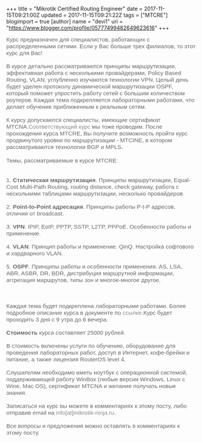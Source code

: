 +++
title = "Mikrotik Certified Routing Engineer"
date = 2017-11-15T09:21:00Z
updated = 2017-11-15T09:21:22Z
tags = ["MTCRE"]
blogimport = true 
[author]
	name = "devi1"
	uri = "https://www.blogger.com/profile/05777499482649623616"
+++

<span style="background-color: white; color: #666666; font-family: &quot;trebuchet ms&quot;, trebuchet, verdana, sans-serif; font-size: 15.4px;">Курс предназначен для специалистов, работающих с распределенными сетями. Если у Вас больше трех филиалов, то этот курс для Вас!</span><br style="background-color: white; color: #666666; font-family: &quot;Trebuchet MS&quot;, Trebuchet, Verdana, sans-serif; font-size: 15.4px;" /><br style="background-color: white; color: #666666; font-family: &quot;Trebuchet MS&quot;, Trebuchet, Verdana, sans-serif; font-size: 15.4px;" /><span style="background-color: white; color: #666666; font-family: &quot;trebuchet ms&quot;, sans-serif; font-size: 15.4px;">В курсе детально рассматриваются принципы маршрутизации, эффективная работа с несколькими провайдерами, Policy Based Routing, VLAN, углубленно изучаются технологии VPN. Целый день будет уделен протоколу динамической маршрутизации OSPF, который поможет упростить работу сетей с большим количеством роутеров. Каждая тема подкрепляется лабораторными работами, что делает обучение приближенным к реальным сетям.</span><br style="background-color: white; color: #666666; font-family: &quot;Trebuchet MS&quot;, Trebuchet, Verdana, sans-serif; font-size: 15.4px;" /><br style="background-color: white; color: #666666; font-family: &quot;Trebuchet MS&quot;, Trebuchet, Verdana, sans-serif; font-size: 15.4px;" /><span style="background-color: white; color: #666666; font-family: &quot;trebuchet ms&quot;, trebuchet, verdana, sans-serif; font-size: 15.4px;">К курсу допускаются специалисты, имеющие сертификат MTCNA.<a href="http://www.bubnovd.net/2017/11/MTCNA.html" style="color: #888888; text-decoration-line: none;" target="_blank">Соответствующий курс</a>&nbsp;мы тоже проводим. После прохождения курса MTCRE, Вы получите возможность пройти курс продвинутого уровня по маршрутизации - MTCINE, в котором рассматриваются технологии BGP и MPLS.</span><br style="background-color: white; color: #666666; font-family: &quot;Trebuchet MS&quot;, Trebuchet, Verdana, sans-serif; font-size: 15.4px;" /><span style="background-color: white; color: #666666; font-family: &quot;trebuchet ms&quot;, trebuchet, verdana, sans-serif; font-size: 15.4px;"><br /></span><span style="background-color: white; color: #666666; font-family: &quot;trebuchet ms&quot;, trebuchet, verdana, sans-serif; font-size: 15.4px;">Темы, рассматриваемые в курсе MTCRE:</span><br style="background-color: white; color: #666666; font-family: &quot;Trebuchet MS&quot;, Trebuchet, Verdana, sans-serif; font-size: 15.4px;" /><br style="background-color: white; color: #666666; font-family: &quot;Trebuchet MS&quot;, Trebuchet, Verdana, sans-serif; font-size: 15.4px;" /><br style="background-color: white; color: #666666; font-family: &quot;Trebuchet MS&quot;, Trebuchet, Verdana, sans-serif; font-size: 15.4px;" /><span style="background-color: white; color: #666666; font-family: &quot;trebuchet ms&quot;, trebuchet, verdana, sans-serif; font-size: 15.4px;">1.&nbsp;</span><b style="background-color: white; color: #666666; font-family: &quot;Trebuchet MS&quot;, Trebuchet, Verdana, sans-serif; font-size: 15.4px;">Статическая маршрутизация</b><span style="background-color: white; color: #666666; font-family: &quot;trebuchet ms&quot;, trebuchet, verdana, sans-serif; font-size: 15.4px;">. Принципы маршрутизации, Equal-Cost Multi-Path Routing, routing distance, check gateway, работа с несколькими таблицами маршрутизации, несколько провайдеров.</span><br style="background-color: white; color: #666666; font-family: &quot;Trebuchet MS&quot;, Trebuchet, Verdana, sans-serif; font-size: 15.4px;" /><br style="background-color: white; color: #666666; font-family: &quot;Trebuchet MS&quot;, Trebuchet, Verdana, sans-serif; font-size: 15.4px;" /><span style="background-color: white; color: #666666; font-family: &quot;trebuchet ms&quot;, trebuchet, verdana, sans-serif; font-size: 15.4px;">2.&nbsp;</span><b style="background-color: white; color: #666666; font-family: &quot;Trebuchet MS&quot;, Trebuchet, Verdana, sans-serif; font-size: 15.4px;">Point-to-Point адресация</b><span style="background-color: white; color: #666666; font-family: &quot;trebuchet ms&quot;, trebuchet, verdana, sans-serif; font-size: 15.4px;">. Принципы работы P-t-P адресов, отличия от broadcast.</span><br style="background-color: white; color: #666666; font-family: &quot;Trebuchet MS&quot;, Trebuchet, Verdana, sans-serif; font-size: 15.4px;" /><br style="background-color: white; color: #666666; font-family: &quot;Trebuchet MS&quot;, Trebuchet, Verdana, sans-serif; font-size: 15.4px;" /><span style="background-color: white; color: #666666; font-family: &quot;trebuchet ms&quot;, trebuchet, verdana, sans-serif; font-size: 15.4px;">3.&nbsp;</span><b style="background-color: white; color: #666666; font-family: &quot;Trebuchet MS&quot;, Trebuchet, Verdana, sans-serif; font-size: 15.4px;">VPN</b><span style="background-color: white; color: #666666; font-family: &quot;trebuchet ms&quot;, trebuchet, verdana, sans-serif; font-size: 15.4px;">. IPIP, EoIP, PPTP, SSTP, L2TP, PPPoE. Особенности работы и применение.</span><br style="background-color: white; color: #666666; font-family: &quot;Trebuchet MS&quot;, Trebuchet, Verdana, sans-serif; font-size: 15.4px;" /><br style="background-color: white; color: #666666; font-family: &quot;Trebuchet MS&quot;, Trebuchet, Verdana, sans-serif; font-size: 15.4px;" /><span style="background-color: white; color: #666666; font-family: &quot;trebuchet ms&quot;, trebuchet, verdana, sans-serif; font-size: 15.4px;">4.&nbsp;</span><b style="background-color: white; color: #666666; font-family: &quot;Trebuchet MS&quot;, Trebuchet, Verdana, sans-serif; font-size: 15.4px;">VLAN</b><span style="background-color: white; color: #666666; font-family: &quot;trebuchet ms&quot;, trebuchet, verdana, sans-serif; font-size: 15.4px;">. Принцип работы и применение. QinQ. Настройка софтового и хардварного VLAN.</span><br style="background-color: white; color: #666666; font-family: &quot;Trebuchet MS&quot;, Trebuchet, Verdana, sans-serif; font-size: 15.4px;" /><br style="background-color: white; color: #666666; font-family: &quot;Trebuchet MS&quot;, Trebuchet, Verdana, sans-serif; font-size: 15.4px;" /><span style="background-color: white; color: #666666; font-family: &quot;trebuchet ms&quot;, trebuchet, verdana, sans-serif; font-size: 15.4px;">5.&nbsp;</span><b style="background-color: white; color: #666666; font-family: &quot;Trebuchet MS&quot;, Trebuchet, Verdana, sans-serif; font-size: 15.4px;">OSPF</b><span style="background-color: white; color: #666666; font-family: &quot;trebuchet ms&quot;, trebuchet, verdana, sans-serif; font-size: 15.4px;">. Принципы работы и особенности применения. AS, LSA, ABR, ASBR, DR, BDR, дистрибуция маршрутной информации, аггрегация маршрутов, типы зон и многое-многое другое.</span><br style="background-color: white; color: #666666; font-family: &quot;Trebuchet MS&quot;, Trebuchet, Verdana, sans-serif; font-size: 15.4px;" /><br style="background-color: white; color: #666666; font-family: &quot;Trebuchet MS&quot;, Trebuchet, Verdana, sans-serif; font-size: 15.4px;" /><br style="background-color: white; color: #666666; font-family: &quot;Trebuchet MS&quot;, Trebuchet, Verdana, sans-serif; font-size: 15.4px;" /><br style="background-color: white; color: #666666; font-family: &quot;Trebuchet MS&quot;, Trebuchet, Verdana, sans-serif; font-size: 15.4px;" /><span style="background-color: white; color: #666666; font-family: &quot;trebuchet ms&quot;, trebuchet, verdana, sans-serif; font-size: 15.4px;">Каждая тема будет подкреплена лабораторными работами. Более подробное описание курса в документе по&nbsp;</span><a href="https://mikrotik.com/download/pdf/MTCRE_Outline.pdf" style="background-color: white; color: #888888; font-family: &quot;Trebuchet MS&quot;, Trebuchet, Verdana, sans-serif; font-size: 15.4px; text-decoration-line: none;" target="_blank">ссылке</a><span style="background-color: white; color: #666666; font-family: &quot;trebuchet ms&quot;, trebuchet, verdana, sans-serif; font-size: 15.4px;">.Курс будет проходить 3 дня с 9 утра до 6 вечера.</span><br style="background-color: white; color: #666666; font-family: &quot;Trebuchet MS&quot;, Trebuchet, Verdana, sans-serif; font-size: 15.4px;" /><br style="background-color: white; color: #666666; font-family: &quot;Trebuchet MS&quot;, Trebuchet, Verdana, sans-serif; font-size: 15.4px;" /><b style="background-color: white; color: #666666; font-family: &quot;Trebuchet MS&quot;, Trebuchet, Verdana, sans-serif; font-size: 15.4px;">Стоимость&nbsp;</b><span style="background-color: white; color: #666666; font-family: &quot;trebuchet ms&quot;, trebuchet, verdana, sans-serif; font-size: 15.4px;">курса составляет 25000 рублей.</span><br style="background-color: white; color: #666666; font-family: &quot;Trebuchet MS&quot;, Trebuchet, Verdana, sans-serif; font-size: 15.4px;" /><br style="background-color: white; color: #666666; font-family: &quot;Trebuchet MS&quot;, Trebuchet, Verdana, sans-serif; font-size: 15.4px;" /><span style="background-color: white; color: #666666; font-family: &quot;trebuchet ms&quot;, trebuchet, verdana, sans-serif; font-size: 15.4px;">В стоимость включены услуги по обучению, оборудование для проведения лабораторных работ, доступ в Интернет, кофе-брейки и питание, а также лицензия RouterOS level 4.</span><br style="background-color: white; color: #666666; font-family: &quot;Trebuchet MS&quot;, Trebuchet, Verdana, sans-serif; font-size: 15.4px;" /><br style="background-color: white; color: #666666; font-family: &quot;Trebuchet MS&quot;, Trebuchet, Verdana, sans-serif; font-size: 15.4px;" /><span style="background-color: white; color: #666666; font-family: &quot;trebuchet ms&quot;, trebuchet, verdana, sans-serif; font-size: 15.4px;">Слушателям необходимо иметь ноутбук с операционной системой, поддерживающей работу WinBox (любые версии Windows, Linux с Wine, Mac OS), сертификат MTCNA и желание получать новые знания.</span><br style="background-color: white; color: #666666; font-family: &quot;Trebuchet MS&quot;, Trebuchet, Verdana, sans-serif; font-size: 15.4px;" /><br style="background-color: white; color: #666666; font-family: &quot;Trebuchet MS&quot;, Trebuchet, Verdana, sans-serif; font-size: 15.4px;" /><span style="background-color: white; color: #666666; font-family: &quot;trebuchet ms&quot;, trebuchet, verdana, sans-serif; font-size: 15.4px;">Записаться на курс вы можете в комментариях к этому посту, либо отправив email на&nbsp;<a href="mailto:info@mikrotik-ninja.ru" style="color: #888888; text-decoration-line: none;">info[at]mikrotik-ninja.ru</a>.</span><br style="background-color: white; color: #666666; font-family: &quot;Trebuchet MS&quot;, Trebuchet, Verdana, sans-serif; font-size: 15.4px;" /><br style="background-color: white; color: #666666; font-family: &quot;Trebuchet MS&quot;, Trebuchet, Verdana, sans-serif; font-size: 15.4px;" /><span style="background-color: white; color: #666666; font-family: &quot;trebuchet ms&quot;, trebuchet, verdana, sans-serif; font-size: 15.4px;">Все вопросы и предложения можно оставлять в комментариях к этому посту.</span><br /><div><span style="background-color: white; color: #666666; font-family: &quot;trebuchet ms&quot;, trebuchet, verdana, sans-serif; font-size: 15.4px;"><br /></span></div>

